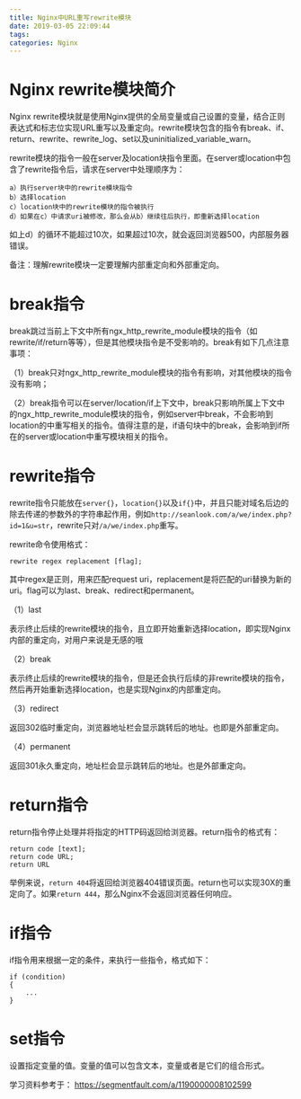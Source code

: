 ```yaml
---
title: Nginx中URL重写rewrite模块
date: 2019-03-05 22:09:44
tags:
categories: Nginx
---
```


# Nginx rewrite模块简介

Nginx rewrite模块就是使用Nginx提供的全局变量或自己设置的变量，结合正则表达式和标志位实现URL重写以及重定向。rewrite模块包含的指令有break、if、return、rewrite、rewrite_log、set以及uninitialized_variable_warn。

rewrite模块的指令一般在server及location块指令里面。在server或location中包含了rewrite指令后，请求在server中处理顺序为：

    a）执行server块中的rewrite模块指令
    b）选择location
    c）location块中的rewrite模块的指令被执行
    d）如果在c）中请求uri被修改，那么会从b）继续往后执行，即重新选择location

如上d）的循环不能超过10次，如果超过10次，就会返回浏览器500，内部服务器错误。

备注：理解rewrite模块一定要理解内部重定向和外部重定向。

# break指令

break跳过当前上下文中所有ngx_http_rewrite_module模块的指令（如rewrite/if/return等等），但是其他模块指令是不受影响的。break有如下几点注意事项：

（1）break只对ngx_http_rewrite_module模块的指令有影响，对其他模块的指令没有影响；

（2）break指令可以在server/location/if上下文中，break只影响所属上下文中的ngx_http_rewrite_module模块的指令，例如server中break，不会影响到location的中重写相关的指令。值得注意的是，if语句块中的break，会影响到if所在的server或location中重写模块相关的指令。

# rewrite指令

rewrite指令只能放在`server{}`，`location{}`以及`if{}`中，并且只能对域名后边的除去传递的参数外的字符串起作用，例如`http://seanlook.com/a/we/index.php?id=1&u=str`，rewrite只对`/a/we/index.php`重写。

rewrite命令使用格式：

    rewrite regex replacement [flag];

其中regex是正则，用来匹配request uri，replacement是将匹配的uri替换为新的uri。flag可以为last、break、redirect和permanent。

（1）last

表示终止后续的rewrite模块的指令，且立即开始重新选择location，即实现Nginx内部的重定向，对用户来说是无感的哦

（2）break

表示终止后续的rewrite模块的指令，但是还会执行后续的非rewrite模块的指令，然后再开始重新选择location，也是实现Nginx的内部重定向。

（3）redirect

返回302临时重定向，浏览器地址栏会显示跳转后的地址。也即是外部重定向。

（4）permanent

返回301永久重定向，地址栏会显示跳转后的地址。也是外部重定向。

# return指令

return指令停止处理并将指定的HTTP码返回给浏览器。return指令的格式有：

    return code [text];
    return code URL;
    return URL

举例来说，`return 404`将返回给浏览器404错误页面。return也可以实现30X的重定向了。如果`return 444`，那么Nginx不会返回浏览器任何响应。

# if指令

if指令用来根据一定的条件，来执行一些指令，格式如下：

```
if (condition) 
{ 
    ... 
}
```

# set指令

设置指定变量的值。变量的值可以包含文本，变量或者是它们的组合形式。

学习资料参考于：
https://segmentfault.com/a/1190000008102599
